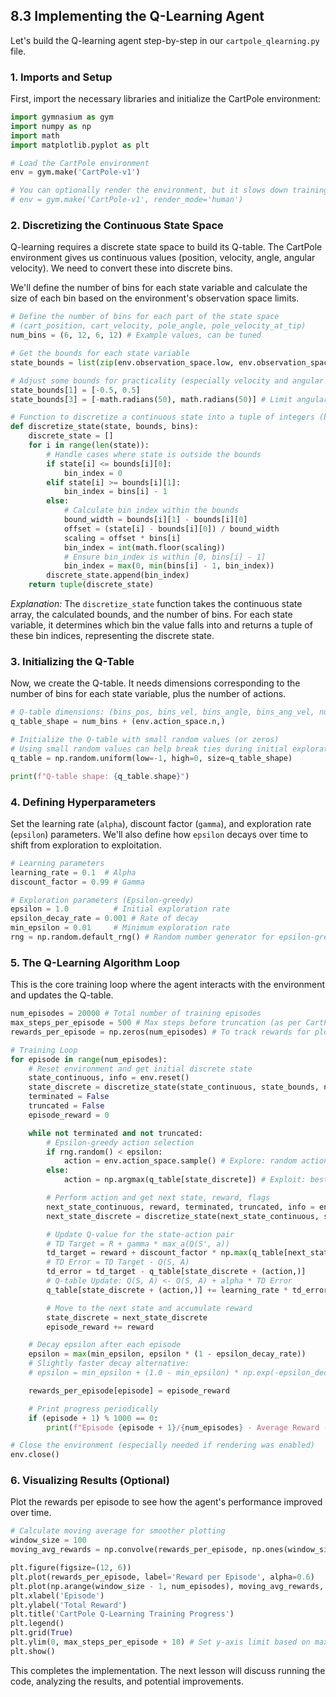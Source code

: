 ## 8.3 Implementing the Q-Learning Agent

Let's build the Q-learning agent step-by-step in our `cartpole_qlearning.py` file.

### 1. Imports and Setup

First, import the necessary libraries and initialize the CartPole environment:

```python
import gymnasium as gym
import numpy as np
import math
import matplotlib.pyplot as plt

# Load the CartPole environment
env = gym.make('CartPole-v1')

# You can optionally render the environment, but it slows down training significantly.
# env = gym.make('CartPole-v1', render_mode='human')
```

### 2. Discretizing the Continuous State Space

Q-learning requires a discrete state space to build its Q-table. The CartPole environment gives us continuous values (position, velocity, angle, angular velocity). We need to convert these into discrete bins.

We'll define the number of bins for each state variable and calculate the size of each bin based on the environment's observation space limits.

```python
# Define the number of bins for each part of the state space
# (cart_position, cart_velocity, pole_angle, pole_velocity_at_tip)
num_bins = (6, 12, 6, 12) # Example values, can be tuned

# Get the bounds for each state variable
state_bounds = list(zip(env.observation_space.low, env.observation_space.high))

# Adjust some bounds for practicality (especially velocity and angular velocity)
state_bounds[1] = [-0.5, 0.5]
state_bounds[3] = [-math.radians(50), math.radians(50)] # Limit angular velocity

# Function to discretize a continuous state into a tuple of integers (bin indices)
def discretize_state(state, bounds, bins):
    discrete_state = []
    for i in range(len(state)):
        # Handle cases where state is outside the bounds
        if state[i] <= bounds[i][0]:
            bin_index = 0
        elif state[i] >= bounds[i][1]:
            bin_index = bins[i] - 1
        else:
            # Calculate bin index within the bounds
            bound_width = bounds[i][1] - bounds[i][0]
            offset = (state[i] - bounds[i][0]) / bound_width
            scaling = offset * bins[i]
            bin_index = int(math.floor(scaling))
            # Ensure bin_index is within [0, bins[i] - 1]
            bin_index = max(0, min(bins[i] - 1, bin_index))
        discrete_state.append(bin_index)
    return tuple(discrete_state)
```
*Explanation:* The `discretize_state` function takes the continuous state array, the calculated bounds, and the number of bins. For each state variable, it determines which bin the value falls into and returns a tuple of these bin indices, representing the discrete state.

### 3. Initializing the Q-Table

Now, we create the Q-table. It needs dimensions corresponding to the number of bins for each state variable, plus the number of actions.

```python
# Q-table dimensions: (bins_pos, bins_vel, bins_angle, bins_ang_vel, num_actions)
q_table_shape = num_bins + (env.action_space.n,)

# Initialize the Q-table with small random values (or zeros)
# Using small random values can help break ties during initial exploration
q_table = np.random.uniform(low=-1, high=0, size=q_table_shape)

print(f"Q-table shape: {q_table.shape}")
```

### 4. Defining Hyperparameters

Set the learning rate (`alpha`), discount factor (`gamma`), and exploration rate (`epsilon`) parameters. We'll also define how `epsilon` decays over time to shift from exploration to exploitation.

```python
# Learning parameters
learning_rate = 0.1  # Alpha
discount_factor = 0.99 # Gamma

# Exploration parameters (Epsilon-greedy)
epsilon = 1.0          # Initial exploration rate
epsilon_decay_rate = 0.001 # Rate of decay
min_epsilon = 0.01     # Minimum exploration rate
rng = np.random.default_rng() # Random number generator for epsilon-greedy
```

### 5. The Q-Learning Algorithm Loop

This is the core training loop where the agent interacts with the environment and updates the Q-table.

```python
num_episodes = 20000 # Total number of training episodes
max_steps_per_episode = 500 # Max steps before truncation (as per CartPole-v1)
rewards_per_episode = np.zeros(num_episodes) # To track rewards for plotting

# Training Loop
for episode in range(num_episodes):
    # Reset environment and get initial discrete state
    state_continuous, info = env.reset()
    state_discrete = discretize_state(state_continuous, state_bounds, num_bins)
    terminated = False
    truncated = False
    episode_reward = 0

    while not terminated and not truncated:
        # Epsilon-greedy action selection
        if rng.random() < epsilon:
            action = env.action_space.sample() # Explore: random action
        else:
            action = np.argmax(q_table[state_discrete]) # Exploit: best action from Q-table

        # Perform action and get next state, reward, flags
        next_state_continuous, reward, terminated, truncated, info = env.step(action)
        next_state_discrete = discretize_state(next_state_continuous, state_bounds, num_bins)

        # Update Q-value for the state-action pair
        # TD Target = R + gamma * max_a(Q(S', a))
        td_target = reward + discount_factor * np.max(q_table[next_state_discrete])
        # TD Error = TD Target - Q(S, A)
        td_error = td_target - q_table[state_discrete + (action,)]
        # Q-table Update: Q(S, A) <- Q(S, A) + alpha * TD Error
        q_table[state_discrete + (action,)] += learning_rate * td_error

        # Move to the next state and accumulate reward
        state_discrete = next_state_discrete
        episode_reward += reward

    # Decay epsilon after each episode
    epsilon = max(min_epsilon, epsilon * (1 - epsilon_decay_rate))
    # Slightly faster decay alternative:
    # epsilon = min_epsilon + (1.0 - min_epsilon) * np.exp(-epsilon_decay_rate*episode)

    rewards_per_episode[episode] = episode_reward

    # Print progress periodically
    if (episode + 1) % 1000 == 0:
        print(f"Episode {episode + 1}/{num_episodes} - Average Reward (last 100): {np.mean(rewards_per_episode[episode-99:episode+1]):.2f} - Epsilon: {epsilon:.3f}")

# Close the environment (especially needed if rendering was enabled)
env.close()
```

### 6. Visualizing Results (Optional)

Plot the rewards per episode to see how the agent's performance improved over time.

```python
# Calculate moving average for smoother plotting
window_size = 100
moving_avg_rewards = np.convolve(rewards_per_episode, np.ones(window_size)/window_size, mode='valid')

plt.figure(figsize=(12, 6))
plt.plot(rewards_per_episode, label='Reward per Episode', alpha=0.6)
plt.plot(np.arange(window_size - 1, num_episodes), moving_avg_rewards, label=f'{window_size}-Episode Moving Average', color='red')
plt.xlabel('Episode')
plt.ylabel('Total Reward')
plt.title('CartPole Q-Learning Training Progress')
plt.legend()
plt.grid(True)
plt.ylim(0, max_steps_per_episode + 10) # Set y-axis limit based on max possible reward
plt.show()
```

This completes the implementation. The next lesson will discuss running the code, analyzing the results, and potential improvements. 